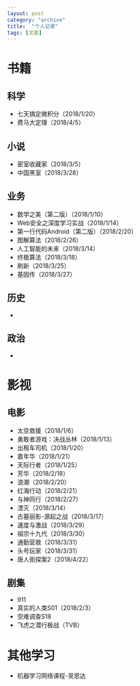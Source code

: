 ```yaml
---
layout: post
category: "archive"
title:  "个人记录"
tags: [文章]
---
```


# 书籍

## 科学

* 七天搞定微积分（2018/1/20）
* 费马大定理（2018/4/5）





## 小说

* 密室收藏家（2018/3/5）
* 中国黑室（2018/3/28） 





## 业务

* 数学之美（第二版）（2018/1/10）
* Web安全之深度学习实战（2018/1/14）
* 第一行代码Android（第二版）（2018/2/20）
* 图解算法（2018/2/26）
* 人工智能的未来（2018/3/14）
* 终极算法（2018/3/18）
* 刷新（2018/3/25）
* 基因传（2018/3/27）




## 历史

* ​




## 政治

* ​




# 影视

## 电影

* 太空救援（2018/1/6）
* 勇敢者游戏：决战丛林（2018/1/13）
* 出租车司机（2018/1/20）
* 嘉年华（2018/1/21）
* 天际行者（2018/1/25）
* 芳华（2018/2/18）
* 浪潮（2018/2/20）
* 红海行动（2018/2/21）
* 与神同行（2018/2/27）
* 湮灭（2018/3/14）
* 古墓丽影-源起之战（2018/3/17）
* 速度与激战（2018/3/29）
* 祖宗十九代（2018/3/30）
* 通勤营救（2018/3/31）
* 头号玩家（2018/3/31）
* 唐人街探案2（2018/4/22）





## 剧集

* 911
* 真实的人类S01（2018/2/3）
* 空难调查S18
* 飞虎之潜行极战（TVB）








# 其他学习

* ​机器学习网络课程-吴恩达





